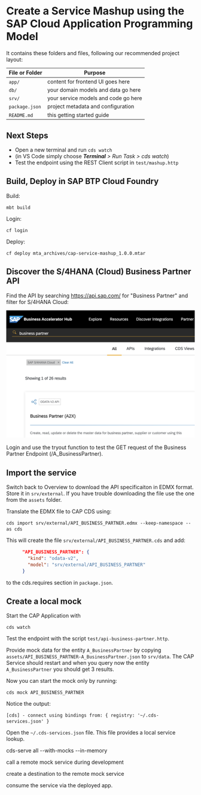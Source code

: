 # Create a Service Mashup using the SAP Cloud Application Programming Model

It contains these folders and files, following our recommended project layout:

| File or Folder | Purpose                              |
| -------------- | ------------------------------------ |
| `app/`         | content for frontend UI goes here    |
| `db/`          | your domain models and data go here  |
| `srv/`         | your service models and code go here |
| `package.json` | project metadata and configuration   |
| `README.md`    | this getting started guide           |

## Next Steps

- Open a new terminal and run `cds watch`
- (in VS Code simply choose _**Terminal** > Run Task > cds watch_)
- Test the endpoint using the REST Client script in `test/mashup.http`

## Build, Deploy in SAP BTP Cloud Foundry

Build:

```
mbt build
```

Login:

```
cf login
```

Deploy:

```
cf deploy mta_archives/cap-service-mashup_1.0.0.mtar
```

## Discover the S/4HANA (Cloud) Business Partner API

Find the API by searching https://api.sap.com/ for "Business Partner" and filter for S/4HANA Cloud:

![api.sap.com S/4HANA Cloud Business Partner (A2X) API](./assets/api.sap.com-BP-A2X.png)

Login and use the tryout function to test the GET request of the Business Partner Endpoint (/A_BusinessPartner).

## Import the service

Switch back to Overview to download the API specificaiton in EDMX format. Store it in `srv/external`. If you have trouble downloading the file use the one from the `assets` folder.

Translate the EDMX file to CAP CDS using:

```
cds import srv/external/API_BUSINESS_PARTNER.edmx --keep-namespace --as cds
```

This will create the file `srv/external/API_BUSINESS_PARTNER.cds` and add:

```JSON
      "API_BUSINESS_PARTNER": {
        "kind": "odata-v2",
        "model": "srv/external/API_BUSINESS_PARTNER"
      }
```

to the cds.requires section in `package.json`.

## Create a local mock

Start the CAP Application with

```
cds watch
```

Test the endpoint with the script `test/api-business-partner.http`.

Provide mock data for the entity `A_BusinessPartner` by copying `assets/API_BUSINESS_PARTNER-A_BusinessPartner.json` to `srv/data`. The CAP Service should restart and when you query now the entity `A_BusinessPartner` you should get 3 results.

Now you can start the mock only by running:

```
cds mock API_BUSINESS_PARTNER
```

Notice the output:

```
[cds] - connect using bindings from: { registry: '~/.cds-services.json' }
```

Open the `~/.cds-services.json` file. This file provides a local service lookup.

cds-serve all --with-mocks --in-memory

call a remote mock service during development

create a destination to the remote mock service

consume the service via the deployed app.
